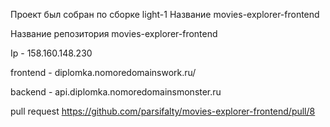 Проект был собран по сборке light-1
Название movies-explorer-frontend

Название репозитория movies-explorer-frontend

Ip - 158.160.148.230

frontend - diplomka.nomoredomainswork.ru/

backend - api.diplomka.nomoredomainsmonster.ru

pull request https://github.com/parsifalty/movies-explorer-frontend/pull/8
